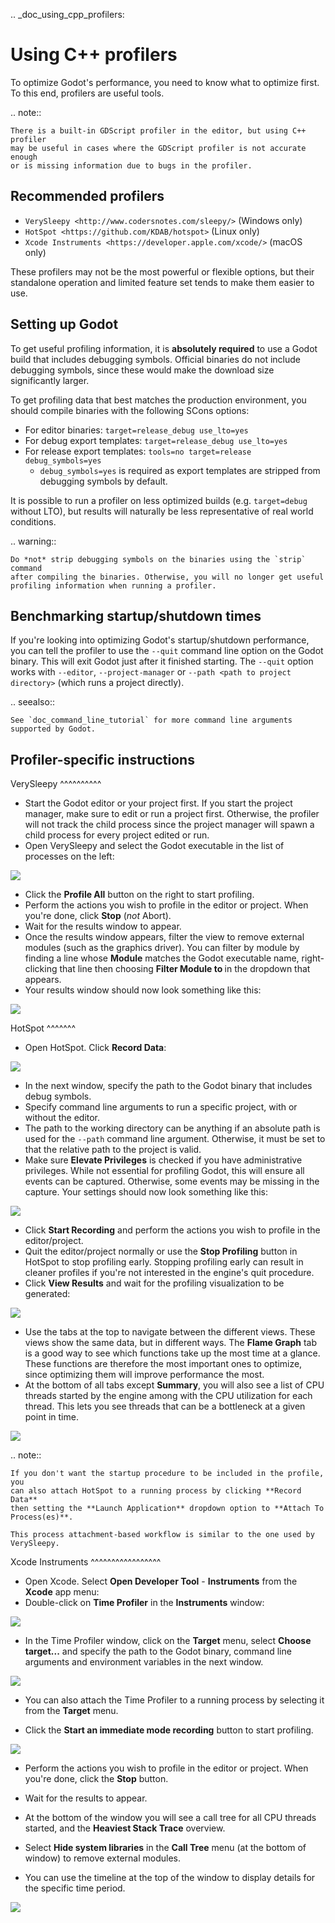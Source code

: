 .. _doc_using_cpp_profilers:

Using C++ profilers
===================

To optimize Godot's performance, you need to know what to optimize first.
To this end, profilers are useful tools.

.. note::

    There is a built-in GDScript profiler in the editor, but using C++ profiler
    may be useful in cases where the GDScript profiler is not accurate enough
    or is missing information due to bugs in the profiler.

Recommended profilers
---------------------

- `VerySleepy <http://www.codersnotes.com/sleepy/>` (Windows only)
- `HotSpot <https://github.com/KDAB/hotspot>` (Linux only)
- `Xcode Instruments <https://developer.apple.com/xcode/>` (macOS only)

These profilers may not be the most powerful or flexible options, but their
standalone operation and limited feature set tends to make them easier to use.

Setting up Godot
----------------

To get useful profiling information, it is **absolutely required** to use a Godot
build that includes debugging symbols. Official binaries do not include debugging
symbols, since these would make the download size significantly larger.

To get profiling data that best matches the production environment, you should
compile binaries with the following SCons options:

- For editor binaries: `target=release_debug use_lto=yes`
- For debug export templates: `target=release_debug use_lto=yes`
- For release export templates: `tools=no target=release debug_symbols=yes`
  - `debug_symbols=yes` is required as export templates are stripped from debugging symbols by default.

It is possible to run a profiler on less optimized builds (e.g. `target=debug` without LTO),
but results will naturally be less representative of real world conditions.

.. warning::

    Do *not* strip debugging symbols on the binaries using the `strip` command
    after compiling the binaries. Otherwise, you will no longer get useful
    profiling information when running a profiler.

Benchmarking startup/shutdown times
-----------------------------------

If you're looking into optimizing Godot's startup/shutdown performance,
you can tell the profiler to use the `--quit` command line option on the Godot binary.
This will exit Godot just after it finished starting.
The `--quit` option works with `--editor`, `--project-manager` or
`--path <path to project directory>` (which runs a project directly).

.. seealso::

    See `doc_command_line_tutorial` for more command line arguments
    supported by Godot.

Profiler-specific instructions
------------------------------

VerySleepy
^^^^^^^^^^

- Start the Godot editor or your project first.
  If you start the project manager, make sure to edit or run a project first.
  Otherwise, the profiler will not track the child process since the project manager
  will spawn a child process for every project edited or run.
- Open VerySleepy and select the Godot executable in the list of processes on the left:

![](img/cpp_profiler_verysleepy_select_process.png)

- Click the **Profile All** button on the right to start profiling.
- Perform the actions you wish to profile in the editor or project. When you're done, click **Stop** (*not* Abort).
- Wait for the results window to appear.
- Once the results window appears, filter the view to remove external modules (such as the graphics driver).
  You can filter by module by finding a line whose **Module** matches the Godot
  executable name, right-clicking that line then choosing
  **Filter Module to <Godot executable name>** in the dropdown that appears.
- Your results window should now look something like this:

![](img/cpp_profiler_verysleepy_results_filtered.png)

HotSpot
^^^^^^^

- Open HotSpot. Click **Record Data**:

![](img/cpp_profiler_hotspot_welcome.png)

- In the next window, specify the path to the Godot binary that includes debug symbols.
- Specify command line arguments to run a specific project, with or without the editor.
- The path to the working directory can be anything if an absolute path is used
  for the `--path` command line argument. Otherwise, it must be set to that
  the relative path to the project is valid.
- Make sure **Elevate Privileges** is checked if you have administrative privileges.
  While not essential for profiling Godot, this will ensure all events can be captured.
  Otherwise, some events may be missing in the capture.
  Your settings should now look something like this:

![](img/cpp_profiler_hotspot_record.png)

- Click **Start Recording** and perform the actions you wish to profile in the editor/project.
- Quit the editor/project normally or use the **Stop Profiling** button in HotSpot
  to stop profiling early. Stopping profiling early can result in cleaner profiles
  if you're not interested in the engine's quit procedure.
- Click **View Results** and wait for the profiling visualization to be generated:

![](img/cpp_profiler_hotspot_view_results.png)

- Use the tabs at the top to navigate between the different views. These views
  show the same data, but in different ways. The **Flame Graph** tab is a good
  way to see which functions take up the most time at a glance. These functions
  are therefore the most important ones to optimize, since optimizing them will
  improve performance the most.
- At the bottom of all tabs except **Summary**, you will also see a list of CPU threads
  started by the engine among with the CPU utilization for each thread.
  This lets you see threads that can be a bottleneck at a given point in time.

![](img/cpp_profiler_hotspot_flame_graph.png)

.. note::

    If you don't want the startup procedure to be included in the profile, you
    can also attach HotSpot to a running process by clicking **Record Data**
    then setting the **Launch Application** dropdown option to **Attach To
    Process(es)**.

    This process attachment-based workflow is similar to the one used by VerySleepy.

Xcode Instruments
^^^^^^^^^^^^^^^^^

- Open Xcode. Select **Open Developer Tool** - **Instruments** from the **Xcode** app menu:
- Double-click on **Time Profiler** in the **Instruments** window:

![](img/cpp_profiler_xcode_menu.png)

- In the Time Profiler window, click on the **Target** menu, select **Choose target...**
  and specify the path to the Godot binary, command line arguments and environment variables
  in the next window.

![](img/cpp_profiler_time_profiler.png)

- You can also attach the Time Profiler to a running process by selecting it from the **Target**
  menu.

- Click the **Start an immediate mode recording** button to start profiling.

![](img/cpp_profiler_time_profiler_record.png)

- Perform the actions you wish to profile in the editor or project. When you're done,
  click the **Stop** button.

- Wait for the results to appear.
- At the bottom of the window you will see a call tree for all CPU threads started, and
  the **Heaviest Stack Trace** overview.
- Select **Hide system libraries** in the **Call Tree** menu (at the bottom of window) to
  remove external modules.
- You can use the timeline at the top of the window to display details for the specific time period.

![](img/cpp_profiler_time_profiler_result.png)
